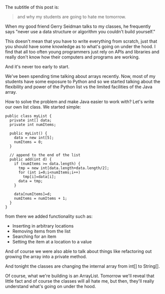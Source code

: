 <!--
.. title: Build it first
.. slug: 2013-11-19-build_it.md
.. date: 2013-11-19
.. type: text
-->


The subtitle of this post is:

>
> and why my students are going to hate me tomorrow.

When my good friend Gerry Seidman talks to my classes, he frequently
says "never use a data structure or algorithm you couldn't build yourself."

This doesn't mean that you have to write everything from scratch, just
that you should have some knowledge as to what's going on under the
hood. I find that all too often young programmers just rely on APIs
and libraries and really don't know how their computers and programs are working.

And it's never too early to start.

We've been spending time talking about arrays recently. Now, most of
my students have some exposure to Python and so we started talking
about the flexibility and power of the Python list vs the limited
facilities of the Java array.

How to solve the problem and make Java easier to work with? Let's
write our own list class. We started simple:


    public class myList {
      private int[] data;
      private int numItems;
    
      public myList() {
        data = new int[5];
    	numItems = 0;
      }
    
      // append to the end of the list
      public add(int d) {
        if (numItems >= data.length) {
    	  tmp = new int[data.length+data.length/2];
    	  for (int i=0;i<numItems;i++)
    	    tmp[i]=data[i];
    	  data = tmp;
    	}
    
        data[numItems]=d;
    	numItems = numItems + 1;
      }
    }

from there we added functionality such as:

 * Inserting in arbitrary locations
 * Removing items from the list
 * Searching for an item
 * Setting the item at a location to a value

And of course we were also able to talk about things like refactoring
out growing the array into a private method.

And tonight the classes are changing the internal array from int[] to String[].

Of course, what we're building is an ArrayList. Tomorrow we'll reveal
that little fact and of course the classes will all hate me, but then,
they'll really understand what's going on under the hood.
